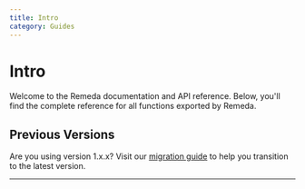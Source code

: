 ```yaml
---
title: Intro
category: Guides
---
```


# Intro

Welcome to the Remeda documentation and API reference. Below, you'll find the
complete reference for all functions exported by Remeda.

## Previous Versions

Are you using version 1.x.x? Visit our [migration guide](/migrate/v1) to
help you transition to the latest version.

---
